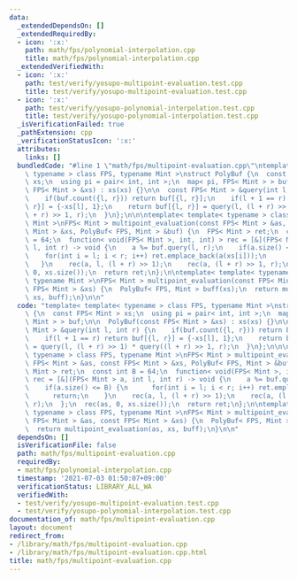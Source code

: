 ```yaml
---
data:
  _extendedDependsOn: []
  _extendedRequiredBy:
  - icon: ':x:'
    path: math/fps/polynomial-interpolation.cpp
    title: math/fps/polynomial-interpolation.cpp
  _extendedVerifiedWith:
  - icon: ':x:'
    path: test/verify/yosupo-multipoint-evaluation.test.cpp
    title: test/verify/yosupo-multipoint-evaluation.test.cpp
  - icon: ':x:'
    path: test/verify/yosupo-polynomial-interpolation.test.cpp
    title: test/verify/yosupo-polynomial-interpolation.test.cpp
  _isVerificationFailed: true
  _pathExtension: cpp
  _verificationStatusIcon: ':x:'
  attributes:
    links: []
  bundledCode: "#line 1 \"math/fps/multipoint-evaluation.cpp\"\ntemplate< template<\
    \ typename > class FPS, typename Mint >\nstruct PolyBuf {\n  const FPS< Mint >\
    \ xs;\n  using pi = pair< int, int >;\n  map< pi, FPS< Mint > > buf;\n\n  PolyBuf(const\
    \ FPS< Mint > &xs) : xs(xs) {}\n\n  const FPS< Mint > &query(int l, int r) {\n\
    \    if(buf.count({l, r})) return buf[{l, r}];\n    if(l + 1 == r) return buf[{l,\
    \ r}] = {-xs[l], 1};\n    return buf[{l, r}] = query(l, (l + r) >> 1) * query((l\
    \ + r) >> 1, r);\n  }\n};\n\n\ntemplate< template< typename > class FPS, typename\
    \ Mint >\nFPS< Mint > multipoint_evaluation(const FPS< Mint > &as, const FPS<\
    \ Mint > &xs, PolyBuf< FPS, Mint > &buf) {\n  FPS< Mint > ret;\n  const int B\
    \ = 64;\n  function< void(FPS< Mint >, int, int) > rec = [&](FPS< Mint > a, int\
    \ l, int r) -> void {\n    a %= buf.query(l, r);\n    if(a.size() <= B) {\n  \
    \    for(int i = l; i < r; i++) ret.emplace_back(a(xs[i]));\n      return;\n \
    \   }\n    rec(a, l, (l + r) >> 1);\n    rec(a, (l + r) >> 1, r);\n  };\n  rec(as,\
    \ 0, xs.size());\n  return ret;\n};\n\ntemplate< template< typename > class FPS,\
    \ typename Mint >\nFPS< Mint > multipoint_evaluation(const FPS< Mint > &as, const\
    \ FPS< Mint > &xs) {\n  PolyBuf< FPS, Mint > buff(xs);\n  return multipoint_evaluation(as,\
    \ xs, buff);\n}\n\n"
  code: "template< template< typename > class FPS, typename Mint >\nstruct PolyBuf\
    \ {\n  const FPS< Mint > xs;\n  using pi = pair< int, int >;\n  map< pi, FPS<\
    \ Mint > > buf;\n\n  PolyBuf(const FPS< Mint > &xs) : xs(xs) {}\n\n  const FPS<\
    \ Mint > &query(int l, int r) {\n    if(buf.count({l, r})) return buf[{l, r}];\n\
    \    if(l + 1 == r) return buf[{l, r}] = {-xs[l], 1};\n    return buf[{l, r}]\
    \ = query(l, (l + r) >> 1) * query((l + r) >> 1, r);\n  }\n};\n\n\ntemplate< template<\
    \ typename > class FPS, typename Mint >\nFPS< Mint > multipoint_evaluation(const\
    \ FPS< Mint > &as, const FPS< Mint > &xs, PolyBuf< FPS, Mint > &buf) {\n  FPS<\
    \ Mint > ret;\n  const int B = 64;\n  function< void(FPS< Mint >, int, int) >\
    \ rec = [&](FPS< Mint > a, int l, int r) -> void {\n    a %= buf.query(l, r);\n\
    \    if(a.size() <= B) {\n      for(int i = l; i < r; i++) ret.emplace_back(a(xs[i]));\n\
    \      return;\n    }\n    rec(a, l, (l + r) >> 1);\n    rec(a, (l + r) >> 1,\
    \ r);\n  };\n  rec(as, 0, xs.size());\n  return ret;\n};\n\ntemplate< template<\
    \ typename > class FPS, typename Mint >\nFPS< Mint > multipoint_evaluation(const\
    \ FPS< Mint > &as, const FPS< Mint > &xs) {\n  PolyBuf< FPS, Mint > buff(xs);\n\
    \  return multipoint_evaluation(as, xs, buff);\n}\n\n"
  dependsOn: []
  isVerificationFile: false
  path: math/fps/multipoint-evaluation.cpp
  requiredBy:
  - math/fps/polynomial-interpolation.cpp
  timestamp: '2021-07-03 01:50:07+09:00'
  verificationStatus: LIBRARY_ALL_WA
  verifiedWith:
  - test/verify/yosupo-multipoint-evaluation.test.cpp
  - test/verify/yosupo-polynomial-interpolation.test.cpp
documentation_of: math/fps/multipoint-evaluation.cpp
layout: document
redirect_from:
- /library/math/fps/multipoint-evaluation.cpp
- /library/math/fps/multipoint-evaluation.cpp.html
title: math/fps/multipoint-evaluation.cpp
---
```

